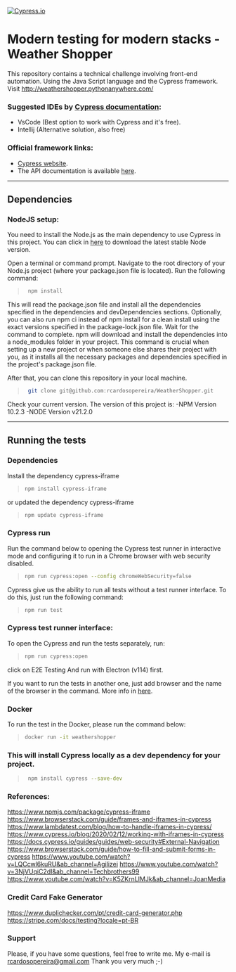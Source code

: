[![Cypress.io](https://img.shields.io/badge/tested%20with-Cypress-04C38E.svg)](https://www.cypress.io/)

# Modern testing for modern stacks - Weather Shopper
This repository contains a technical challenge involving front-end automation. Using the Java Script language and the Cypress framework.
Visit http://weathershopper.pythonanywhere.com/

### Suggested IDEs by [Cypress documentation](https://docs.cypress.io/guides/tooling/IDE-integration.html#Extensions-amp-Plugins):
- VsCode (Best option to work with Cypress and it's free). 
- Intellij (Alternative solution, also free)

### Official framework links:
- [Cypress website](https://www.cypress.io/).
- The API documentation is available [here](https://docs.cypress.io/api/api/table-of-contents.html).
---

## Dependencies
### NodeJS setup:
You need to install the Node.js as the main dependency to use Cypress in this project.
You can click in [here](https://nodejs.org/en/) to download the latest stable Node version.

Open a terminal or command prompt.
Navigate to the root directory of your Node.js project (where your package.json file is located).
Run the following command:
> ```bash
>  npm install
> ```

This will read the package.json file and install all the dependencies specified in the dependencies and devDependencies sections.
Optionally, you can also run npm ci instead of npm install for a clean install using the exact versions specified in the package-lock.json file.
Wait for the command to complete. npm will download and install the dependencies into a node_modules folder in your project.
This command is crucial when setting up a new project or when someone else shares their project with you, as it installs all the necessary packages and dependencies specified in the project's package.json file.

After that, you can clone this repository in your local machine.
> ```bash
>  git clone git@github.com:rcardosopereira/WeatherShopper.git
> ```
Check your current version. The version of this project is:
-NPM Version 10.2.3
-NODE Version v21.2.0

---

## Running the tests

### Dependencies
Install the dependency cypress-iframe
> ```bash
> npm install cypress-iframe
> ```

or updated the dependency cypress-iframe
> ```bash
> npm update cypress-iframe
> ```

### Cypress run
Run the command below to  opening the Cypress test runner in interactive mode and configuring it to run in a Chrome browser with web security disabled.
> ```bash
> npm run cypress:open --config chromeWebSecurity=false
> ```

Cypress give us the ability to run all tests without a test runner interface.
To do this, just run the following command:
> ```bash
> npm run test
> ```

### Cypress test runner interface:
To open the Cypress and run the tests separately, run:
> ```bash
> npm run cypress:open 
> ```
click on E2E Testing
And run with Electron (v114) first.

If you want to run the tests in another one, just add browser and the name of the browser in the command. More info in [here](https://docs.cypress.io/guides/guides/launching-browsers#Browsers).

### Docker
To run the test in the Docker, please run the command below:
> ```bash
> docker run -it weathershopper
> ```

### This will install Cypress locally as a dev dependency for your project.
> ```bash
>  npm install cypress --save-dev
> ```

### References:
https://www.npmjs.com/package/cypress-iframe
https://www.browserstack.com/guide/frames-and-iframes-in-cypress
https://www.lambdatest.com/blog/how-to-handle-iframes-in-cypress/
https://www.cypress.io/blog/2020/02/12/working-with-iframes-in-cypress
https://docs.cypress.io/guides/guides/web-security#External-Navigation
https://www.browserstack.com/guide/how-to-fill-and-submit-forms-in-cypress
https://www.youtube.com/watch?v=LQCcwl6kuRU&ab_channel=Agilizei
https://www.youtube.com/watch?v=3NjVUqiC2dI&ab_channel=Techbrothers99
https://www.youtube.com/watch?v=K5ZKrnLIMJk&ab_channel=JoanMedia

### Credit Card Fake Generator
https://www.duplichecker.com/pt/credit-card-generator.php
https://stripe.com/docs/testing?locale=pt-BR

### Support
Please, if you have some questions, feel free to write me. My e-mail is rcardosopereira@gmail.com
Thank you very much ;-)